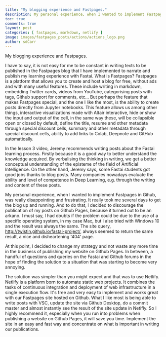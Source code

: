 ```yaml
---
title: "My blogging experience and Fastpages."
description: My personal experience, when I wanted to implement Fastpages in Gihub, was really disappointing and frustrating. Therefore, an efficient, easy and fast way is to use Netlify with our FanPages site. 
toc: true
comments: true
layout: post
categories: [ fastpages, markdown, netlify ]
image: images/fastpages_posts/actions/actions_logo.png
author: sdCarr
---
```


My blogging experience and Fastpages.

I have to say, it is not easy for me to be constant in writing texts to be published in the Fastpages blog that I have implemented to narrate and publish my learning experience with Fastai.
What is Fastpages? Fastpages is a platform that allows you to create and host a blog for free, without ads and with many useful features.
These include writing in markdown, embedding Twitter cards, videos from YouTube, categorising posts with tags, Github support for comments, etc...
But perhaps the feature that makes Fastpages special, and the one I like the most, is the ability to create posts directly from Jupyter notebooks. This feature allows us among other things, interactive visualizations made with Altair interactive, hide or show the input and output of the cell, in the same way these, will be collapsible open or closed by default, define the title, resume and other metadata through special discount cells, summary and other metadata through special discount cells, ability to add links to Colab, Deepnote and GitHub automatically.

In the lesson 3 video, Jeremy recommends writing posts about the Fastai learning process. Firstly because it is a good way to better understand the knowledge acquired. By verbalising the thinking in writing, we get a better conceptual understanding of the episteme of the field of Artificial Intelligence. On the other hand, Jeremy says, some Fastai students got good jobs thanks to blog posts. Many companies nowadays evaluate the ability and level of competence in Deep Learning, e.g. through the writing and content of these posts. 

My personal experience, when I wanted to implement Fastpages in Gihub, was really disappointing and frustrating. It really took me several days to get the blog up and running. And to do that, I decided to discourage the publication of my posts on Github Pages, because it turned out to be an arkano. I must say, I had doubts if the problem could be due to the use of a specific operating system, in my case Mac, but I also tried with Windows 10 and the result was always the same. The site query, http://twistin.github.io/fastai-project/, always seemed to return the same result, a nice and disheartening '404' page.

At this point, I decided to change my strategy and not waste any more time in the business of publishing my website on Github Pages. In between, a handful of questions and queries on the Fastai and Github forums in the hope of finding the solution to a situation that was starting to become very annoying.

The solution was simpler than you might expect and that was to use Netlify.
Netlify is a platform born to automate static web projects. It combines the tasks of continuous integration and deployment of web infrastructure in a single execution flow. It's free and very easy to implement and works great with our Fastpages site hosted on Github. What I like most is being able to write posts with VSC, update the site via Github Desktop, do a commit master and almost instantly see the result of the site update in Netifly. So I highly recommend it, especially when you run into problems when publishing a website on Github Pages, it will save you time. Implement the site in an easy and fast way and concentrate on what is important in writing our publications.  


